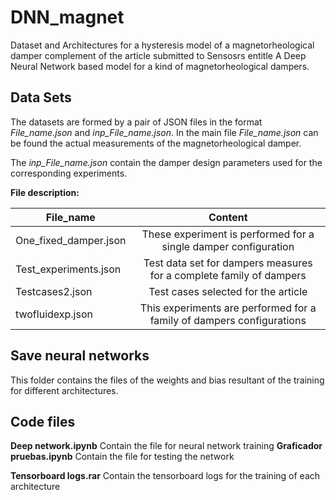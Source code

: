 # DNN_magnet
Dataset and Architectures for a hysteresis model of a magnetorheological damper complement of the article submitted to Sensosrs  entitle  A Deep Neural Network based model for a kind of magnetorheological dampers.

## Data Sets
The datasets are formed by a pair of JSON files in the format *File_name.json* and *inp_File_name.json*. In the main file *File_name.json* can be found the actual measurements of the magnetorheological damper. 

The *inp_File_name.json* contain the damper design parameters used for the corresponding experiments.

__File description:__

| File_name     | Content    
| ------------- |:-------------:|
| One_fixed_damper.json     | These experiment is performed for a single damper configuration  |
| Test_experiments.json     | Test data set for dampers measures for a complete family of dampers      |  
| Testcases2.json | Test cases selected for the article   |   
| twofluidexp.json | This experiments are performed for a family of dampers configurations     |   

## Save neural networks 

This folder contains the files of the weights and bias resultant of the training for different architectures.

## Code files 
__Deep network.ipynb__  Contain the file for neural network training 
__Graficador pruebas.ipynb__  Contain the file for testing the network 

__Tensorboard logs.rar__ Contain the tensorboard logs for the training of each architecture 
